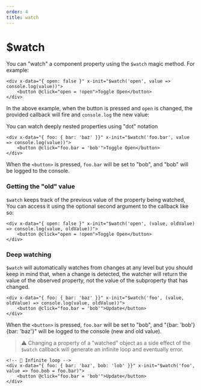 ```yaml
---
order: 4
title: watch
---
```


# $watch

You can "watch" a component property using the `$watch` magic method. For example:

```alpine
<div x-data="{ open: false }" x-init="$watch('open', value => console.log(value))">
    <button @click="open = !open">Toggle Open</button>
</div>
```

In the above example, when the button is pressed and `open` is changed, the provided callback will fire and `console.log` the new value:

You can watch deeply nested properties using "dot" notation

```alpine
<div x-data="{ foo: { bar: 'baz' }}" x-init="$watch('foo.bar', value => console.log(value))">
    <button @click="foo.bar = 'bob'">Toggle Open</button>
</div>
```

When the `<button>` is pressed, `foo.bar` will be set to "bob", and "bob" will be logged to the console.

<a name="getting-the-old-value"></a>
### Getting the "old" value

`$watch` keeps track of the previous value of the property being watched, You can access it using the optional second argument to the callback like so:

```alpine
<div x-data="{ open: false }" x-init="$watch('open', (value, oldValue) => console.log(value, oldValue))">
    <button @click="open = !open">Toggle Open</button>
</div>
```

<a name="deep-watching"></a>
### Deep watching

`$watch` will automatically watches from changes at any level but you should keep in mind that, when a change is detected, the watcher will return the value of the observed property, not the value of the subproperty that has changed.

```alpine
<div x-data="{ foo: { bar: 'baz' }}" x-init="$watch('foo', (value, oldValue) => console.log(value, oldValue))">
    <button @click="foo.bar = 'bob'">Update</button>
</div>
```

When the `<button>` is pressed, `foo.bar` will be set to "bob", and "{bar: 'bob'} {bar: 'baz'}" will be logged to the console (new and old value).

> ⚠️ Changing a property of a "watched" object as a side effect of the `$watch` callback will generate an infinite loop and eventually error. 

```alpine
<!-- 🚫 Infinite loop -->
<div x-data="{ foo: { bar: 'baz', bob: 'lob' }}" x-init="$watch('foo', value => foo.bob = foo.bar)">
    <button @click="foo.bar = 'bob'">Update</button>
</div>
```
